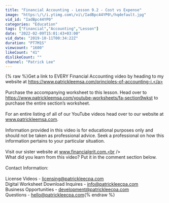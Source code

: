 ```yaml
---
title: "Financial Accounting - Lesson 9.2 - Cost vs Expense"
image: "https:\/\/i.ytimg.com\/vi\/IadBpc44YP0\/hqdefault.jpg"
vid_id: "IadBpc44YP0"
categories: "Education"
tags: ["Financial","Accounting","Lesson"]
date: "2022-02-09T15:01:43+03:00"
vid_date: "2019-10-11T00:34:22Z"
duration: "PT7M1S"
viewcount: "1600"
likeCount: "41"
dislikeCount: ""
channel: "Patrick Lee"
---
```

{% raw %}Get a link to EVERY Financial Accounting video by heading to my website at <a rel="nofollow" target="blank" href="https://www.patrickleemsa.com/principles-of-accounting-i.">https://www.patrickleemsa.com/principles-of-accounting-i.</a> <br /><br />Purchase the accompanying worksheet to this lesson. Head over to <a rel="nofollow" target="blank" href="https://www.patrickleemsa.com/youtube-worksheets/fa-section9wkst">https://www.patrickleemsa.com/youtube-worksheets/fa-section9wkst</a> to purchase the entire section’s worksheet. <br /><br />For an entire listing of all of our YouTube videos head over to our website at www.patrickleemsa.com. <br /><br />Information provided in this video is for educational purposes only and should not be taken as professional advice. Seek a professional on how this information pertains to your particular situation.<br /><br />Visit our sister website at www.financialgrit.com.<br /><br />What did you learn from this video? Put it in the comment section below. <br /><br />Contact Information:<br /><br />License Videos - licensing@patrickleecpa.com<br />Digital Worksheet Download Inquires - info@patrickleecpa.com<br />Business Opportunities - development@patrickleecpa.com<br />Questions - hello@patrickleecpa.com{% endraw %}
